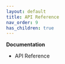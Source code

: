 ```yaml
---
layout: default
title: API Reference
nav_order: 9
has_children: true
---
```



**Documentation**
   - API Reference